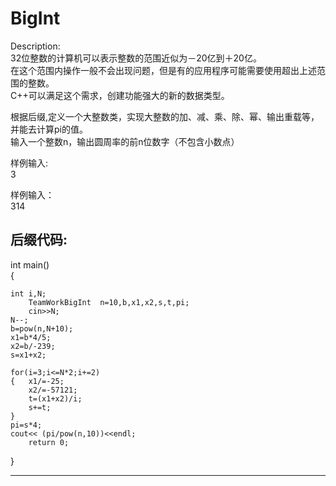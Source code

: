 # BigInt
Description:  
32位整数的计算机可以表示整数的范围近似为－20亿到＋20亿。  
在这个范围内操作一般不会出现问题，但是有的应用程序可能需要使用超出上述范围的整数。  
C++可以满足这个需求，创建功能强大的新的数据类型。

根据后缀,定义一个大整数类，实现大整数的加、减、乘、除、幂、输出重载等，并能去计算pi的值。  
输入一个整数n，输出圆周率的前n位数字（不包含小数点）

样例输入:  
3

样例输入：  
314


后缀代码:	
--------------------------------------------------



int main()  
{	  

	int i,N;
        TeamWorkBigInt  n=10,b,x1,x2,s,t,pi;
        cin>>N;
	N--;
	b=pow(n,N+10);
	x1=b*4/5;
	x2=b/-239;
	s=x1+x2;
	
	for(i=3;i<=N*2;i+=2)
	{	x1/=-25;
		x2/=-57121;
		t=(x1+x2)/i;
		s+=t;	
	}
	pi=s*4;
	cout<< (pi/pow(n,10))<<endl;
    	return 0;
}



--------------------------------------------------
